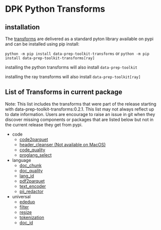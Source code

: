 # DPK Python Transforms

## installation

The [transforms](https://github.com/IBM/data-prep-kit/blob/dev/transforms/README.md) are delivered as a standard pyton library available on pypi and can be installed using pip install:

`python -m pip install data-prep-toolkit-transforms`
or
`python -m pip install data-prep-toolkit-transforms[ray]`


installing the python transforms will also install  `data-prep-toolkit`

installing the ray transforms will also install  `data-prep-toolkit[ray]`

## List of Transforms in current package

Note: This list includes the transforms that were part of the release starting with data-prep-toolkit-transforms:0.2.1. This list may not always reflect up to date information. Users are encourage to raise an issue in git when they discover missing components or packages that are listed below but not in the current release they get from pypi.

* code
    * [code2parquet](https://github.com/IBM/data-prep-kit/blob/dev/transforms/code/code2parquet/python/README.md)
    * [header_cleanser (Not available on MacOS)](https://github.com/IBM/data-prep-kit/blob/dev/transforms/code/header_cleanser/python/README.md)
    * [code_quality](https://github.com/IBM/data-prep-kit/blob/dev/transforms/code/code_quality/python/README.md)
    * [proglang_select](https://github.com/IBM/data-prep-kit/blob/dev/transforms/code/proglang_select/python/README.md)
* language
    * [doc_chunk](https://github.com/IBM/data-prep-kit/blob/dev/transforms/code/doc_chunk/python/README.md)
	* [doc_quality](https://github.com/IBM/data-prep-kit/blob/dev/transforms/code/doc_quality/python/README.md)
	* [lang_id](https://github.com/IBM/data-prep-kit/blob/dev/transforms/code/lang_id/python/README.md)
	* [pdf2parquet](https://github.com/IBM/data-prep-kit/blob/dev/transforms/code/pdf2parquet/python/README.md)
	* [text_encoder](https://github.com/IBM/data-prep-kit/blob/dev/transforms/code/text_encoder/python/README.md)
	* [pii_redactor](https://github.com/IBM/data-prep-kit/blob/dev/transforms/code/pii_redactor/python/README.md)
* universal
    * [ededup](https://github.com/IBM/data-prep-kit/blob/dev/transforms/code/ededup/python/README.md)
	* [filter](https://github.com/IBM/data-prep-kit/blob/dev/transforms/code/filter/python/README.md)
	* [resize](https://github.com/IBM/data-prep-kit/blob/dev/transforms/code/resize/python/README.md)
	* [tokenization](https://github.com/IBM/data-prep-kit/blob/dev/transforms/tokenization/doc_chunk/python/README.md)
	* [doc_id](https://github.com/IBM/data-prep-kit/blob/dev/transforms/code/doc_id/python/README.md)

	




 
